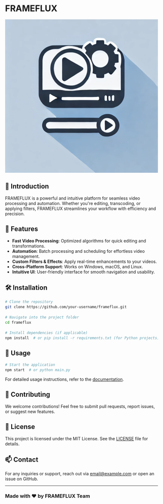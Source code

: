 # FRAMEFLUX

![FRAMEFLUX Logo](frontend/public/image.png)

## 🚀 Introduction
FRAMEFLUX is a powerful and intuitive platform for seamless video processing and automation. Whether you're editing, transcoding, or applying filters, FRAMEFLUX streamlines your workflow with efficiency and precision.

## 🎯 Features
- **Fast Video Processing**: Optimized algorithms for quick editing and transformations.
- **Automation**: Batch processing and scheduling for effortless video management.
- **Custom Filters & Effects**: Apply real-time enhancements to your videos.
- **Cross-Platform Support**: Works on Windows, macOS, and Linux.
- **Intuitive UI**: User-friendly interface for smooth navigation and usability.

## 🛠️ Installation
```sh
# Clone the repository
git clone https://github.com/your-username/frameflux.git

# Navigate into the project folder
cd frameflux

# Install dependencies (if applicable)
npm install  # or pip install -r requirements.txt (for Python projects)
```

## 🚀 Usage
```sh
# Start the application
npm start  # or python main.py
```
For detailed usage instructions, refer to the [documentation](docs/README.md).

## 🤝 Contributing
We welcome contributions! Feel free to submit pull requests, report issues, or suggest new features.

## 📄 License
This project is licensed under the MIT License. See the [LICENSE](LICENSE) file for details.

## 📫 Contact
For any inquiries or support, reach out via [email@example.com](mailto:email@example.com) or open an issue on GitHub.

---
### Made with ❤️ by FRAMEFLUX Team
